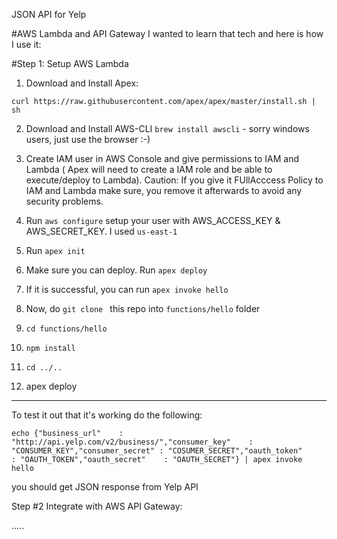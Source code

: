 JSON API for Yelp


#AWS Lambda and API Gateway
I wanted to learn that tech and here is how I use it:

#Step 1: Setup AWS Lambda

1. Download and Install Apex:

  `curl https://raw.githubusercontent.com/apex/apex/master/install.sh | sh`

2. Download and Install AWS-CLI `brew install awscli` - sorry windows users, just use the browser :-)

3. Create IAM user in AWS Console and give permissions to IAM and Lambda (
Apex will need to create a IAM role and be able to execute/deploy to Lambda).
Caution: If you give it FUllAcccess Policy to IAM and Lambda make sure, you remove it afterwards to avoid any security problems.

4. Run `aws configure`
setup your user with AWS_ACCESS_KEY & AWS_SECRET_KEY.
I used `us-east-1`

5. Run `apex init`

6. Make sure you can deploy. Run `apex deploy`

7. If it is successful, you can run `apex invoke hello`

8. Now, do `git clone ` this repo into `functions/hello` folder

9. `cd functions/hello `

10. `npm install`

11. `cd ../..`

12. apex deploy

------------------

To test it out that it's working do the following:

```
echo {"business_url"    : "http://api.yelp.com/v2/business/","consumer_key"    : "CONSUMER_KEY","consumer_secret" : "COSUMER_SECRET","oauth_token"     : "OAUTH_TOKEN","oauth_secret"    : "OAUTH_SECRET"} | apex invoke hello
```

you should get JSON response from Yelp API

Step #2 Integrate with AWS API Gateway: 

.....
